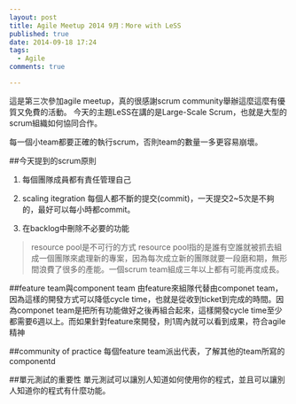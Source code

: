 ```yaml
---
layout: post
title: Agile Meetup 2014 9月：More with LeSS
published: true
date: 2014-09-18 17:24
tags:
  - Agile
comments: true

---
```

這是第三次參加agile meetup，真的很感謝scrum community舉辦這麼這麼有優質又免費的活動。
今天的主題LeSS在講的是Large-Scale Scrum，也就是大型的scrum組織如何協同合作。

每一個小team都要正確的執行scrum，否則team的數量一多更容易崩壞。

##今天提到的scrum原則
1. 每個團隊成員都有責任管理自己

2. scaling itegration
每個人都不斷的提交(commit)，一天提交2~5次是不夠的，最好可以每小時都commit。

3. 在backlog中刪除不必要的功能

> resource pool是不可行的方式
resource pool指的是誰有空誰就被抓去組成一個團隊來處理新的專案，因為每次成立新的團隊就要一段磨和期，無形間浪費了很多的產能。一個scrum team組成三年以上都有可能再度成長。

##feature team與component team
由feature來組隊代替由componet team，因為這樣的開發方式可以降低cycle time，也就是從收到ticket到完成的時間。因為componet team是把所有功能做好之後再組合起來，這樣開發cycle time至少都需要6週以上。而如果針對feature來開發，則1周內就可以看到成果，符合agile精神

##community of practice
每個feature team派出代表，了解其他的team所寫的componentd

##單元測試的重要性
單元測試可以讓別人知道如何使用你的程式，並且可以讓別人知道你的程式有什麼功能。